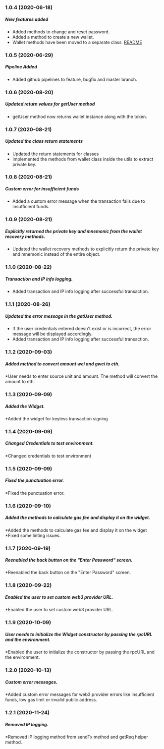 ### 1.0.4 (2020-06-18)

##### New features added

* Added methods to change and reset password.
* Added a method to create a new wallet.
* Wallet methods have been moved to a separate class. [README](https://github.com/inbloxme/keyless#readme)

### 1.0.5 (2020-06-29)

##### Pipeline Added

* Added github pipelines to feature, bugfix and master branch.

### 1.0.6 (2020-08-20)

##### Updated return values for getUser method

* getUser method now returns wallet instance along with the token.

### 1.0.7 (2020-08-21)

##### Updated the class return statements

* Updated the return statements for classes
* Implemented the methods from wallet class inside the utils to extract private key.

### 1.0.8 (2020-08-21)

##### Custom error for insufficient funds

* Added a custom error message when the transaction fails due to insufficient funds.

### 1.0.9 (2020-08-21)

##### Explicitly returned the private key and mnemonic from the wallet recovery methods.

* Updated the wallet recovery methods to explicitly return the private key and mnemonic instead of the entire object.

### 1.1.0 (2020-08-22)

##### Transaction and IP info logging.
* Added transaction and IP info logging after successful transaction.

### 1.1.1 (2020-08-26)

##### Updated the error message in the getUser method.

* If the user credentials entered doesn't exist or is incorrect, the error message will be displayed accordingly.
* Added transaction and IP info logging after successful transaction.

### 1.1.2 (2020-09-03)

##### Added method to convert amount wei and gwei to eth.

*User needs to enter source unit and amount. The method will convert the amount to eth.

### 1.1.3 (2020-09-09)

##### Added the Widget.

*Added the widget for keyless transaction signing

### 1.1.4 (2020-09-09)

##### Changed Credentials to test environment.

*Changed credentials to test environment

### 1.1.5 (2020-09-09)

##### Fixed the punctuation error.

*Fixed the punctuation error.

### 1.1.6 (2020-09-10)

##### Added the methods to calculate gas fee and display it on the widget.

*Added the methods to calculate gas fee and display it on the widget
*Fixed some linting issues.

### 1.1.7 (2020-09-19)

##### Reenabled the back button on the "Enter Password" screen.

*Reenabled the back button on the "Enter Password" screen.

### 1.1.8 (2020-09-22)

##### Enabled the user to set custom web3 provider URL.

*Enabled the user to set custom web3 provider URL.

### 1.1.9 (2020-10-09)

##### User needs to initialize the Widget constructor by passing the rpcURL and the environment.

*Enabled the user to initialize the constructor by passing the rpcURL and the environment.

### 1.2.0 (2020-10-13)

##### Custom error messages.

*Added custom error messages for web3 provider errors like insufficient funds, low gas limit or invalid public address.

### 1.2.1 (2020-11-24)

##### Removed IP logging.

*Removed IP logging method from sendTx method and getReq helper method.
